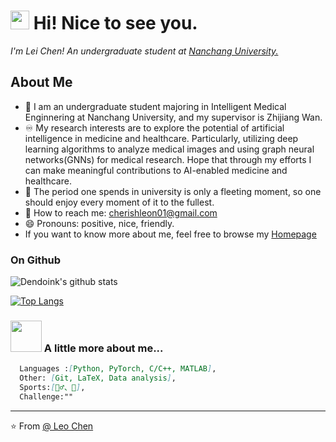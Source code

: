 <h1><img src="https://emojis.slackmojis.com/emojis/images/1531849430/4246/blob-sunglasses.gif?1531849430" width="30"/> Hi! Nice to see you.</h1>

<!-- <h2>  <img src="https://media.giphy.com/media/mGcNjsfWAjY5AEZNw6/giphy.gif" width="50"></h2> -->
<!-- <img align='right' src="https://media.giphy.com/media/cihD7JbLH4jf7ob5Ni/giphy.gif" width="180"> -->

<p>
  <em>I'm Lei Chen! An undergraduate student at 
  <a href="https://www.ncu.edu.cn/">Nanchang University.</a>
  <!-- <img src="https://media.giphy.com/media/fYSnHlufseco8Fh93Z/giphy.gif" width="30"> -->
  
  </em>
</p>

## About Me
- 🔭  I am an undergraduate student majoring in Intelligent Medical Enginnering at Nanchang University, and my supervisor is Zhijiang Wan.
- ♾️ My research interests are to explore the potential of artificial intelligence in medicine and healthcare. Particularly, utilizing deep learning algorithms to analyze medical images and using graph neural networks(GNNs) for medical research. Hope that through my efforts I can make meaningful contributions to AI-enabled medicine and healthcare.
- 👯 The period one spends in university is only a fleeting moment, so one should enjoy every moment of it to the fullest.
- 📧 How to reach me: cherishleon01@gmail.com
- 😄 Pronouns: positive, nice, friendly.
- If you want to know more about me,  feel free to browse my [Homepage](https://github.com/cherishleon.io)

### On Github
<!-- ![Git](https://img.shields.io/badge/-Git-F05032?style=flat-square&logo=git&logoColor=white) -->
<!-- ![visitors](https://visitor-badge.glitch.me/badge?page_id=cherishleon.cherishleon&left_color=green&right_color=red) -->

![Dendoink's github stats](https://github-readme-stats.vercel.app/api?username=cherishleon&show_icons=true&theme=radical&count_private=true)

[![Top Langs](https://github-readme-stats.vercel.app/api/top-langs/?username=cherishleon&layout=compact)](https://github.com/cherishleon/github-readme-stats)



### <img src="https://media.giphy.com/media/VgCDAzcKvsR6OM0uWg/giphy.gif" width="50"> A little more about me...  


```markdown
  Languages :[Python, PyTorch, C/C++, MATLAB],
  Other: [Git, LaTeX, Data analysis],
  Sports:[🏃‍♂️、🏓],
  Challenge:""
```
---
⭐️ From [@ Leo Chen](https://cherishleon.github.io/)
